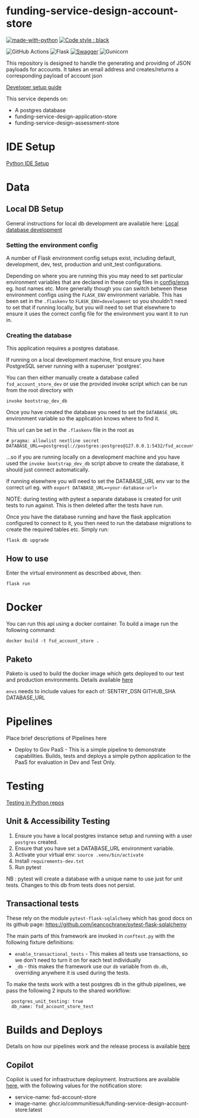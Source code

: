 # funding-service-design-account-store
[![made-with-python](https://img.shields.io/badge/Made%20with-Python-1f425f.svg)](https://www.python.org/)
[![Code style : black](https://img.shields.io/badge/code%20style-black-000000.svg)](https://github.com/psf/black)


![GitHub Actions](https://img.shields.io/badge/github%20actions-%232671E5.svg?style=for-the-badge&logo=githubactions&logoColor=white)
![Flask](https://img.shields.io/badge/flask-%23000.svg?style=for-the-badge&logo=flask&logoColor=white)
[![Swagger](https://img.shields.io/badge/-Swagger-%23Clojure?style=for-the-badge&logo=swagger&logoColor=white)](https://funding-service-design-account-store-dev.london.cloudapps.digital/#/default/core.account.post_account_by_email)
![Gunicorn](https://img.shields.io/badge/gunicorn-%298729.svg?style=for-the-badge&logo=gunicorn&logoColor=white)

This repository is designed to handle the generating and providing of JSON payloads for accounts. It takes an email address and creates/returns a corresponding payload of account json

[Developer setup guide](https://github.com/communitiesuk/funding-service-design-workflows/blob/main/readmes/python-repos-setup.md)


This service depends on:
- A postgres database
- funding-service-design-application-store
- funding-service-design-assessment-store

# IDE Setup
[Python IDE Setup](https://github.com/communitiesuk/funding-service-design-workflows/blob/main/readmes/python-repos-ide-setup.md)

# Data
## Local DB Setup
General instructions for local db development are available here: [Local database development](https://github.com/communitiesuk/funding-service-design-workflows/blob/main/readmes/python-repos-db-development.md)

### Setting the environment config

A number of Flask environment config setups exist, including default, development, dev, test, production and unit_test configurations.

Depending on where you are running this you may need to set particular environment variables that are declared in these config files in [config/envs](config/envs) eg. host names etc. More generally though you can switch between these environment configs using the `FLASK_ENV` environment variable. This has been set in the `.flaskenv` to `FLASK_ENV=development` so you shouldn't need to set that if running locally, but you will need to set that elsewhere to ensure it uses the correct config file for the environment you want it to run in.

### Creating the database
This application requires a postgres database.

If running on a local development machine, first ensure you have PostgreSQL server running with a superuser 'postgres'.

You can then either manually create a database called `fsd_account_store_dev` or use the provided invoke script which can be run from the root directory with

    invoke bootstrap_dev_db

Once you have created the database you need to set the `DATABASE_URL` environment variable so the application knows where to find it.

This url can be set in the `.flaskenv` file in the root as

    # pragma: allowlist nextline secret
    DATABASE_URL==postgresql://postgres:postgres@127.0.0.1:5432/fsd_account_store_dev

...so if you are running locally on a development machine and you have used the `invoke bootstrap_dev_db` script above to create the database, it should just connect automatically.

If running elsewhere you will need to set the DATABASE_URL env var to the correct url eg. with `export DATABASE_URL=<your-database-url>`

NOTE: during testing with pytest a separate database is created for unit tests to run against. This is then deleted after the tests have run.

Once you have the database running and have the flask application configured to connect to it, you then need to run the database migrations to create the required tables etc. Simply run:

    flask db upgrade

## How to use
Enter the virtual environment as described above, then:

    flask run

# Docker
You can run this api using a docker container. To build a image run the following command:

    docker build -t fsd_account_store .

## Paketo
Paketo is used to build the docker image which gets deployed to our test and production environments. Details available [here](https://github.com/communitiesuk/funding-service-design-workflows/blob/main/readmes/python-repos-paketo.md)

`envs` needs to include values for each of:
SENTRY_DSN
GITHUB_SHA
DATABASE_URL

# Pipelines

Place brief descriptions of Pipelines here

* Deploy to Gov PaaS - This is a simple pipeline to demonstrate capabilities.  Builds, tests and deploys a simple python application to the PaaS for evaluation in Dev and Test Only.

# Testing
[Testing in Python repos](https://github.com/communitiesuk/funding-service-design-workflows/blob/main/readmes/python-repos-testing.md)


## Unit & Accessibility Testing

1. Ensure you have a local postgres instance setup and running with a user `postgres` created.
2. Ensure that you have set a DATABASE_URL environment variable.
3. Activate your virtual env: `source .venv/bin/activate`
4. Install `requirements-dev.txt`
5. Run pytest

NB : pytest will create a database with a unique name to use just for unit tests. Changes to this db from tests does not persist.

## Transactional tests
These rely on the module `pytest-flask-sqlalchemy` which has good docs on its github page: https://github.com/jeancochrane/pytest-flask-sqlalchemy

The main parts of this framework are invoked in `conftest.py` with the following fixture definitions:
- `enable_transactional_tests` - This makes all tests use transactions, so we don't need to turn it on for each test individually
- `_db` - this makes the framework use our `db` variable from `db.db`, overriding anywhere it is used during the tests.

To make the tests work with a test postgres db in the github pipelines, we pass the following 2 inputs to the shared workflow:

      postgres_unit_testing: true
      db_name: fsd_account_store_test

# Builds and Deploys
Details on how our pipelines work and the release process is available [here](https://dluhcdigital.atlassian.net/wiki/spaces/FS/pages/73695505/How+do+we+deploy+our+code+to+prod)

## Copilot
Copilot is used for infrastructure deployment. Instructions are available [here](https://github.com/communitiesuk/funding-service-design-workflows/blob/main/readmes/python-repos-copilot.md), with the following values for the notification store:
- service-name: fsd-account-store
- image-name: ghcr.io/communitiesuk/funding-service-design-account-store:latest
